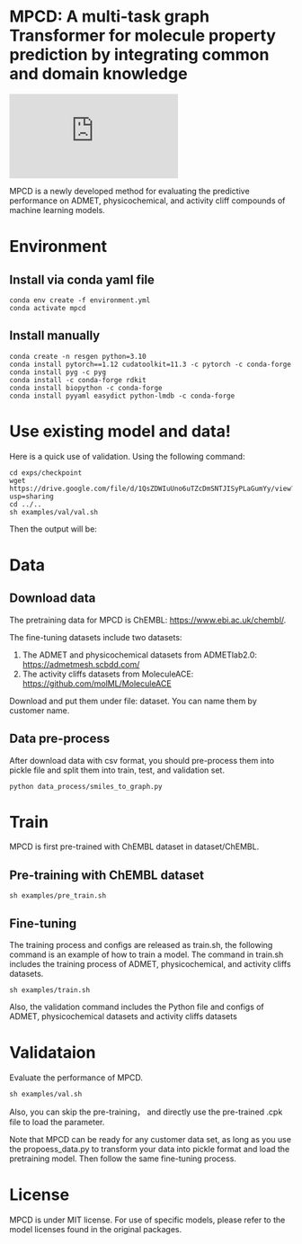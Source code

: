 # MPCD: A multi-task graph Transformer for molecule property prediction by integrating common and domain knowledge 



![The framework of MPCD](https://github.com/XIXIYOUNG2018/MPCD/blob/main/framework.pdf)

MPCD is a newly developed method for evaluating the predictive performance on ADMET, physicochemical, and activity cliff compounds of machine learning models.







# Environment
## Install via conda yaml file 
```
conda env create -f environment.yml
conda activate mpcd 
```
## Install manually

```
conda create -n resgen python=3.10
conda install pytorch==1.12 cudatoolkit=11.3 -c pytorch -c conda-forge
conda install pyg -c pyg
conda install -c conda-forge rdkit
conda install biopython -c conda-forge
conda install pyyaml easydict python-lmdb -c conda-forge
```

# Use existing model and data!
Here is a quick use of validation. Using the following command:


```
cd exps/checkpoint
wget https://drive.google.com/file/d/1QsZDWIuUno6uTZcDmSNTJISyPLaGumYy/view?usp=sharing
cd ../..
sh examples/val/val.sh
```

Then the output will be:






# Data

## Download data
The pretraining data for MPCD is ChEMBL: https://www.ebi.ac.uk/chembl/.

The fine-tuning datasets include two datasets:

1. The ADMET and physicochemical datasets from ADMETlab2.0: https://admetmesh.scbdd.com/
2. The activity cliffs datasets from MoleculeACE: https://github.com/molML/MoleculeACE

Download and put them under file: dataset. You can name them by customer name.


## Data pre-process

After download data with csv format, you should pre-process them into pickle file and split them into train, test, and validation set.

```
python data_process/smiles_to_graph.py
```

# Train

MPCD is first pre-trained with ChEMBL dataset in dataset/ChEMBL.

## Pre-training with ChEMBL dataset
```
sh examples/pre_train.sh
```
## Fine-tuning

The training process and configs are released as train.sh, the following command is an example of how to train a model.
The command in train.sh includes the training process of ADMET, physicochemical, and activity cliffs datasets.

```
sh examples/train.sh
```
Also, the validation command includes the Python file and configs of  ADMET, physicochemical datasets and activity cliffs datasets
# Validataion

Evaluate the performance of MPCD.
```
sh examples/val.sh
```

Also, you can skip the pre-training， and directly use the pre-trained .cpk file to load the parameter.


Note that MPCD can be ready for any customer data set, as long as you use the propoess_data.py to transform your data into pickle format and load the
pretraining model. Then follow the same fine-tuning process.

# License
MPCD is under MIT license. For use of specific models, please refer to the model licenses found in the original packages.

